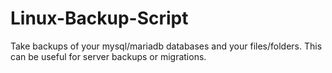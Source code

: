 # Linux-Backup-Script
Take backups of your mysql/mariadb databases and your files/folders. This can be useful for server backups or migrations.
